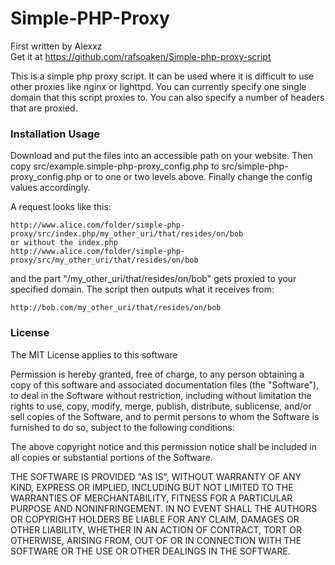 Simple-PHP-Proxy
=============

First written by Alexxz  
Get it at <https://github.com/rafsoaken/Simple-php-proxy-script>

This is a simple php proxy script. It can be used where it is difficult to use other proxies like 
nginx or lighttpd. You can currently specify one single domain that this script proxies to.
You can also specify a number of headers that are proxied.

### Installation Usage

Download and put the files into an accessible path on your website. Then copy src/example.simple-php-proxy_config.php 
to src/simple-php-proxy_config.php or to one or two levels above. Finally change the config values accordingly.

A request looks like this:

    http://www.alice.com/folder/simple-php-proxy/src/index.php/my_other_uri/that/resides/on/bob
    or without the index.php
    http://www.alice.com/folder/simple-php-proxy/src/my_other_uri/that/resides/on/bob

and the part "/my_other_uri/that/resides/on/bob" gets proxied to your specified domain. The script then outputs what it receives from:

    http://bob.com/my_other_uri/that/resides/on/bob

### License

The MIT License applies to this software

Permission is hereby granted, free of charge, to any person obtaining a copy
of this software and associated documentation files (the "Software"), to deal
in the Software without restriction, including without limitation the rights
to use, copy, modify, merge, publish, distribute, sublicense, and/or sell
copies of the Software, and to permit persons to whom the Software is
furnished to do so, subject to the following conditions:

The above copyright notice and this permission notice shall be included in
all copies or substantial portions of the Software.

THE SOFTWARE IS PROVIDED "AS IS", WITHOUT WARRANTY OF ANY KIND, EXPRESS OR
IMPLIED, INCLUDING BUT NOT LIMITED TO THE WARRANTIES OF MERCHANTABILITY,
FITNESS FOR A PARTICULAR PURPOSE AND NONINFRINGEMENT. IN NO EVENT SHALL THE
AUTHORS OR COPYRIGHT HOLDERS BE LIABLE FOR ANY CLAIM, DAMAGES OR OTHER
LIABILITY, WHETHER IN AN ACTION OF CONTRACT, TORT OR OTHERWISE, ARISING FROM,
OUT OF OR IN CONNECTION WITH THE SOFTWARE OR THE USE OR OTHER DEALINGS IN
THE SOFTWARE.
    

